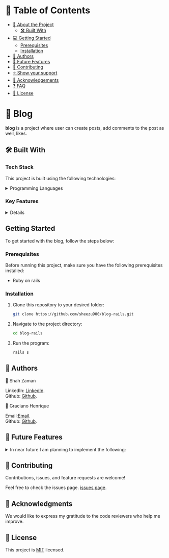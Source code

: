 
# 📗 Table of Contents

- [📖 About the Project](#about-project)
  - [🛠 Built With](#built-with)
- [💻 Getting Started](#getting-started)
  - [Prerequisites](#prerequisites)
  - [Installation](#installation)
- [👥 Authors](#authors)
- [🔭 Future Features](#future-features)
- [🤝 Contributing](#contributing)
- [⭐️ Show your support](#support)
- [🙏 Acknowledgements](#acknowledgements)
- [❓ FAQ](#faq)
- [📝 License](#license)

<!-- PROJECT DESCRIPTION -->

# 📖 Blog <a name="about-project"></a>

**blog** is a project where user can create posts, add comments to the post as well, likes.

## 🛠 Built With <a name="built-with"></a>

### Tech Stack

This project is built using the following technologies:

<details>
<summary>Programming Languages</summary>
  <ul>
    <li>Ruby on Rails</li>
  </ul>
</details>

### Key Features <a name="key-features"></a>

<details>
  <ul>
    <li>App has a database</li>
    <li>Database has 4 tables (Users, Posts, Comments, Likes)</li>
  </ul>
</details>


<!-- GETTING STARTED -->

## Getting Started <a name="getting-started"></a>

To get started with the blog, follow the steps below:

### Prerequisites

Before running this project, make sure you have the following prerequisites installed:

- Ruby on rails

### Installation <a name="installation"></a>

1. Clone this repository to your desired folder:

   ```sh
   git clone https://github.com/sheezu900/blog-rails.git

2. Navigate to the project directory:

    ```sh
    cd blog-rails
3. Run the program:
    ```sh
    rails s

<!-- AUTHORS -->

## 👥 Authors <a name="authors"></a>
👤 Shah Zaman

LinkedIn: [LinkedIn](https://www.linkedin.com/in/shahzaman900/).
</br>
Github: [Github](https://github.com/sheezu900).

👤 Graciano Henrique

Email:[Email](gracianomanuelhenrique@gmail.com).</br>
Github: [Github](https://github.com/Graciano1997).


## 🔭 Future Features <a name="future-features"></a>

<details>
<summary>In near future I am planning to implement the following:</summary>
  <ul>
    <li>UI</li>
    <li>Allow user to add posts</li>
    <li>Allow user to add comments and likes</li>
  </ul>
</details>

<!-- CONTRIBUTING -->
## 🤝 Contributing <a name="contributing"></a>

Contributions, issues, and feature requests are welcome!

Feel free to check the issues page.
[issues page](https://github.com/sheezu900/blog-rails/issues).


<!-- ACKNOWLEDGEMENTS -->
## 🙏 Acknowledgments <a name="acknowledgements"></a>
We would like to express my gratitude to the code reviewers who help me improve.

<!-- LICENSE -->
## 📝 License <a name="license"></a>
This project is [MIT](./LICENSE) licensed.
